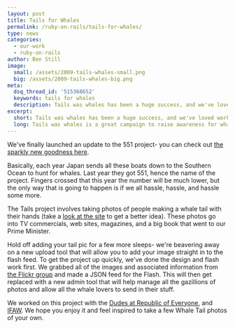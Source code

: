```yaml
---
layout: post
title: Tails for Whales
permalink: /ruby-on-rails/tails-for-whales/
type: news
categories:
  - our-work
  - ruby-on-rails
author: Ben Still
image:
  small: /assets/2009-tails-whales-small.png
  big: /assets/2009-tails-whales-big.png
meta:
  dsq_thread_id: '515368652'
  keywords: tails for whales
  description: Tails was whales has been a huge success, and we've loved working on it. And now we're making it even better.
excerpt:
  short: Tails was whales has been a huge success, and we've loved working on it. And now we're making it even better.
  long: Tails was whales is a great campaign to raise awareness for what happens in Japan each year where they set sail and hunt these beautiful creatures. We think it's wrong, and so do a lot of you it seems too.
---
```


We've finally launched an update to the 551 project- you can check out [the sparkly new goodness here](http://tailsforwhales.org).

Basically, each year Japan sends all these boats down to the Southern Ocean to hunt for whales. Last year they got 551, hence the name of the project. Fingers crossed that this year the number will be much lower, but the only way that is going to happen is if we all hassle, hassle, and hassle some more.

The Tails project involves taking photos of people making a whale tail with their hands (take a [look at the site](http://www.tailsforwhales.org/) to get a better idea). These photos go into TV commercials, web sites, magazines, and a big book that went to our Prime Minister.

Hold off adding your tail pic for a few more sleeps- we're beavering away on a new upload tool that will allow you to add your image straight in to the flash feed. To get the project up quickly, we've done the design and flash work first. We grabbed all of the images and associated information from [the Flickr group](http://www.flickr.com/groups/551) and made a JSON feed for the Flash. This will then get replaced with a new admin tool that will help manage all the gazillions of photos and allow all the whale lovers to send in their stuff.

We worked on this project with the [Dudes at Republic of Everyone](http://www.republicofeveryone.com/), and [IFAW](http://www.ifaw.org). We hope you enjoy it and feel inspired to take a few Whale Tail photos of your own.
